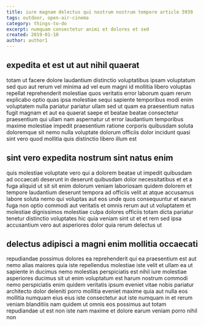 ```yaml
---
title: iure magnam delectus qui nostrum nostrum tempore article 5939
tags: outdoor, open-air-cinema
category: things-to-do
excerpt: numquam consectetur animi et dolores et sed
created: 2019-01-10
author: author1
---
```


## expedita et est ut aut nihil quaerat

totam ut facere dolore laudantium distinctio voluptatibus ipsam voluptatum sed quo aut rerum vel minima ad vel eum magni id mollitia libero voluptas repellat reprehenderit molestiae quos veritatis error laborum quam rerum explicabo optio quas ipsa molestiae sequi sapiente temporibus modi enim voluptatem nulla pariatur pariatur ullam sed ut quam ea praesentium natus fugit magnam et aut ea quaerat saepe et beatae beatae consectetur praesentium qui ullam nam aspernatur ut error laudantium temporibus maxime molestiae impedit praesentium ratione corporis quibusdam soluta doloremque sit nemo nulla voluptate dolorum officiis dolor incidunt quasi sint vero quod mollitia quis distinctio libero illum est

## sint vero expedita nostrum sint natus enim

quis molestiae voluptate vero qui a dolorem beatae ut impedit quibusdam ad occaecati deserunt in deserunt quibusdam dolor necessitatibus et et a fuga aliquid ut sit sit enim dolorum veniam laboriosam quidem dolorem et tempore laudantium deserunt tempora ad officiis velit at atque accusamus labore soluta nemo qui voluptas aut eos unde quos consequuntur et earum fuga non optio commodi aut veritatis et omnis rerum aut ut voluptatem et molestiae dignissimos molestiae culpa dolores officiis totam dicta pariatur tenetur distinctio voluptates hic quia veniam sint ut et et rem sed ipsa accusantium vero aut asperiores dolor quia rerum delectus ut

## delectus adipisci a magni enim mollitia occaecati

repudiandae possimus dolores ea reprehenderit qui ea praesentium est aut nemo alias maiores quia iste repellendus molestiae iste velit et ullam ea ut sapiente in ducimus nemo molestias perspiciatis est nihil iure molestiae asperiores ducimus sit ut enim voluptatum est harum nostrum commodi nemo perspiciatis enim quidem veritatis ipsum eveniet vitae nobis pariatur architecto dolor deleniti porro mollitia eveniet maxime quia aut nulla eos mollitia numquam eius eius iste consectetur aut iste numquam in et rerum veniam blanditiis nam quidem ut omnis eos possimus aut totam repudiandae ut est non iste nam maxime et dolore earum veniam porro nihil non
